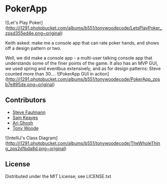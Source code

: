 PokerApp
=========

![Let's Play Poker] (http://i1291.photobucket.com/albums/b551/tonywoodecode/LetsPlayPoker_zpsd355ed4e.png~original)

Keith asked: make me a console app that can rate poker hands, and shows off a design pattern or two. 

Well, we did make a console app - a multi-user talking console app that understands some of the finer points of the game. It also has an MVP GUI, we used spring and eventbus extensively, and as for design patterns: Steve counted more than 30....
![PokerApp GUI in action] (http://i1291.photobucket.com/albums/b551/tonywoodecode/PokerApp_zpsb7e895de.png~original)

## Contributors

* [Steve Faulmann](https://bitbucket.org/sfaulmann)
* [Sam Keayes](https://bitbucket.org/skeays)
* [Ari Ghosh](https://bitbucket.org/ar1g)
* [Tony Woode](https://bitbucket.org/tonywoode)

![IntelliJ's Class Diagram] (http://i1291.photobucket.com/albums/b551/tonywoodecode/TheWholeThing_zps2d1bda8d.png~original)

## License

Distributed under the MIT License; see LICENSE.txt



